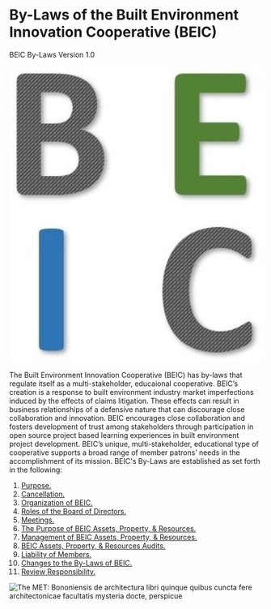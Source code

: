 # By-Laws of the Built Environment Innovation Cooperative (BEIC)
BEIC By-Laws Version 1.0

![BEIC Logo](https://github.com/BEICBIM/BEICByLaws/blob/master/Committees/Promotions/BEIC%20Logo1.jpg)

The Built Environment Innovation Cooperative (BEIC) has by-laws that regulate itself as a multi-stakeholder, educaional cooperative.  BEIC’s creation is a response to built environment industry market imperfections induced by the effects of claims litigation.  These effects can result in business relationships of a defensive nature that can discourage close collaboration and innovation.  BEIC encourages close collaboration and fosters development of trust among stakeholders through participation in open source project based learning experiences in built environment project development.  BEIC’s unique, multi-stakeholder, educational type of cooperative supports a broad range of member patrons’ needs in the accomplishment of its mission.  BEIC's By-Laws are established as set forth in the following:

1. [Purpose.](https://github.com/BEICBIM/BEICByLaws/blob/master/Purpose.md)
2. [Cancellation.](https://github.com/BEICBIM/BEICByLaws/blob/master/Cancellation.md)
3. [Organization of BEIC.](https://github.com/BEICBIM/BEICByLaws/blob/master/Organization.md)
4. [Roles of the Board of Directors.](https://github.com/BEICBIM/BEICByLaws/blob/master/RolesofBOD.md)
5. [Meetings.](https://github.com/BEICBIM/BEICByLaws/blob/master/Meetings.md)
6. [The Purpose of BEIC Assets, Property, & Resources.](https://github.com/BEICBIM/BEICByLaws/blob/master/PurposeofBEICAPR.md)
7. [Management of BEIC Assets, Property, & Resources.](https://github.com/BEICBIM/BEICByLaws/blob/master/ManageBEICAPR.md)
8. [BEIC Assets, Property, & Resources Audits.](https://github.com/BEICBIM/BEICByLaws/blob/master/BEICAPRAudits.md)
9. [Liability of Members.](https://github.com/BEICBIM/BEICByLaws/blob/master/LiabilityofMembers.md)
10. [Changes to the By-Laws of BEIC.](https://github.com/BEICBIM/BEICByLaws/blob/master/ByLawChanges.md)
11. [Review Responsibility.](https://github.com/BEICBIM/BEICByLaws/blob/master/ReviewResponsiblity.md)

![The MET: Bononiensis de architectura libri quinque quibus cuncta fere architectonicae facultatis mysteria docte, perspicue](http://images.metmuseum.org/CRDImages/li/original/li120%20Se6.R.jpg)
